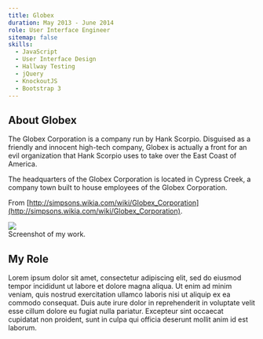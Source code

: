 ```yaml
---
title: Globex 
duration: May 2013 - June 2014
role: User Interface Engineer
sitemap: false
skills:
  - JavaScript
  - User Interface Design
  - Hallway Testing
  - jQuery
  - KnockoutJS
  - Bootstrap 3
---
```


## About Globex

The Globex Corporation is a company run by Hank Scorpio. Disguised as a friendly and innocent high-tech company, Globex is actually a front for an evil organization that Hank Scorpio uses to take over the East Coast of America.

The headquarters of the Globex Corporation is located in Cypress Creek, a company town built to house employees of the Globex Corporation.

From [http://simpsons.wikia.com/wiki/Globex_Corporation](http://simpsons.wikia.com/wiki/Globex_Corporation).

<div class="card mb-3">
    <img class="card-img-top" src = "http://via.placeholder.com/900x250/20c997/ffffff?text=screenshot"/>
    <div class="card-body bg-light">
        <div class="card-text">Screenshot of my work.</div>
    </div>
</div>

## My Role

Lorem ipsum dolor sit amet, consectetur adipiscing elit, sed do eiusmod tempor incididunt ut labore et dolore magna aliqua. Ut enim ad minim veniam, quis nostrud exercitation ullamco laboris nisi ut aliquip ex ea commodo consequat. Duis aute irure dolor in reprehenderit in voluptate velit esse cillum dolore eu fugiat nulla pariatur. Excepteur sint occaecat cupidatat non proident, sunt in culpa qui officia deserunt mollit anim id est laborum.